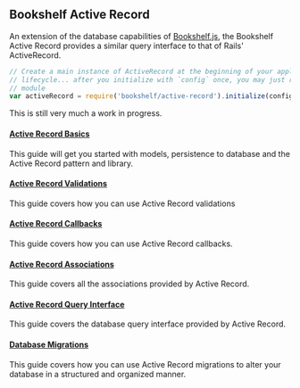 ## Bookshelf Active Record

An extension of the database capabilities of [Bookshelf.js](http://bookshelfjs.org),
the Bookshelf Active Record provides a similar query interface to that of Rails' ActiveRecord.

```js
// Create a main instance of ActiveRecord at the beginning of your application
// lifecycle... after you initialize with `config` once, you may just require the
// module
var activeRecord = require('bookshelf/active-record').initialize(config);
```

This is still very much a work in progress.

#### [Active Record Basics](guides/basics.md)
This guide will get you started with models, persistence to database and the Active Record pattern and library.

#### [Active Record Validations](guides/validation.md)
This guide covers how you can use Active Record validations

#### [Active Record Callbacks](guides/callbacks.md)
This guide covers how you can use Active Record callbacks.

#### [Active Record Associations](guides/associations.md)
This guide covers all the associations provided by Active Record.

#### [Active Record Query Interface](guides/interface.md)
This guide covers the database query interface provided by Active Record.

#### [Database Migrations](guides/migration.md)
This guide covers how you can use Active Record migrations to alter your database in a structured and organized manner.